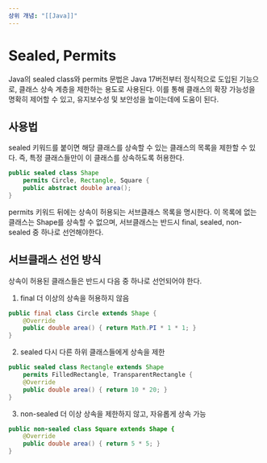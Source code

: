 ```yaml
---
상위 개념: "[[Java]]"
---
```

# Sealed, Permits
Java의 sealed class와 permits 문법은 Java 17버전부터 정식적으로 도입된 기능으로, 클래스 상속 계층을 제한하는 용도로 사용된다. 이를 통해 클래스의 확장 가능성을 명확히 제어할 수 있고, 유지보수성 및 보안성을 높이는데에 도움이 된다.

## 사용법
sealed 키워드를 붙이면 해당 클래스를 상속할 수 있는 클래스의 목록을 제한할 수 있다. 즉, 특정 클래스들만이 이 클래스를 상속하도록 허용한다.
```java
public sealed class Shape 
	permits Circle, Rectangle, Square {
	public abstract double area();	
}
```
permits 키워드 뒤에는 상속이 허용되는 서브클래스 목록을 명시한다. 이 목록에 없는 클래스는 Shape를 상속할 수 없으며, 서브클래스는 반드시 final, sealed, non-sealed 중 하나로 선언해야한다.

## 서브클래스 선언 방식
상속이 허용된 클래스들은 반드시 다음 중 하나로 선언되어야 한다.

1. final
더 이상의 상속을 허용하지 않음
```java
public final class Circle extends Shape {
    @Override
    public double area() { return Math.PI * 1 * 1; }
}
```

2. sealed
다시 다른 하위 클래스들에게 상속을 제한 
```java
public sealed class Rectangle extends Shape
    permits FilledRectangle, TransparentRectangle {
    @Override
    public double area() { return 10 * 20; }
}
```

3. non-sealed
더 이상 상속을 제한하지 않고, 자유롭게 상속 가능
```java
public non-sealed class Square extends Shape {
    @Override
    public double area() { return 5 * 5; }
}
```